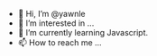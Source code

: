 - 👋 Hi, I’m @yawnle
- 👀 I’m interested in ...
- 🌱 I’m currently learning Javascript.
- 📫 How to reach me ...

<!---
yawnle/yawnle is a ✨ special ✨ repository because its `README.md` (this file) appears on your GitHub profile.
You can click the Preview link to take a look at your changes.
--->

